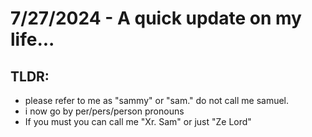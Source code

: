 # 7/27/2024 - A quick update on my life...

## TLDR:

* please refer to me as "sammy" or "sam." do not call me samuel.
* i now go by per/pers/person pronouns
* If you must you can call me "Xr. Sam" or just "Ze Lord"
